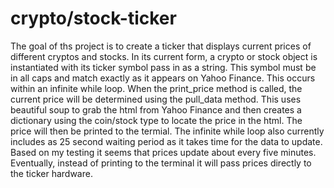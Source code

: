 # crypto/stock-ticker



The goal of ths project is to create a ticker that displays current prices of different cryptos and stocks. In its current form, a crypto or stock object is instantiated with its ticker symbol pass in as a string. This symbol must be in all caps and match exactly as it appears on Yahoo Finance. This occurs within an infinite while loop. When the print_price method is called, the current price will be determined using the pull_data method. This uses beautiful soup to grab the html from Yahoo Finance and then creates a dictionary using the coin/stock type to locate the price in the html. The price will then be printed to the termial. The infinite while loop also currently includes as 25 second waiting period as it takes time for the data to update. Based on my testing it seems that prices update about every five minutes. Eventually, instead of printing to the terminal it will pass prices directly to the ticker hardware.
